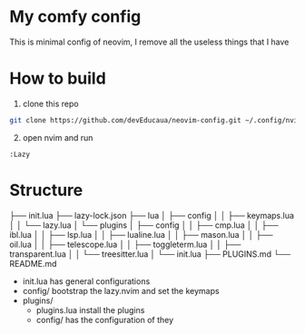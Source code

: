 # My comfy config
This is minimal config of neovim, I remove all the useless things that I have

# How to build

1. clone this repo
```sh
git clone https://github.com/devEducaua/neovim-config.git ~/.config/nvim

```

2. open nvim and run
```nvim
:Lazy
```

# Structure
├── init.lua
├── lazy-lock.json
├── lua
│   ├── config
│   │   ├── keymaps.lua
│   │   └── lazy.lua
│   └── plugins
│       ├── config
│       │   ├── cmp.lua
│       │   ├── ibl.lua
│       │   ├── lsp.lua
│       │   ├── lualine.lua
│       │   ├── mason.lua
│       │   ├── oil.lua
│       │   ├── telescope.lua
│       │   ├── toggleterm.lua
│       │   ├── transparent.lua
│       │   └── treesitter.lua
│       └── init.lua
├── PLUGINS.md
└── README.md

- init.lua has general configurations
- config/ bootstrap the lazy.nvim and set the keymaps
- plugins/
    - plugins.lua install the plugins
    - config/ has the configuration of they
